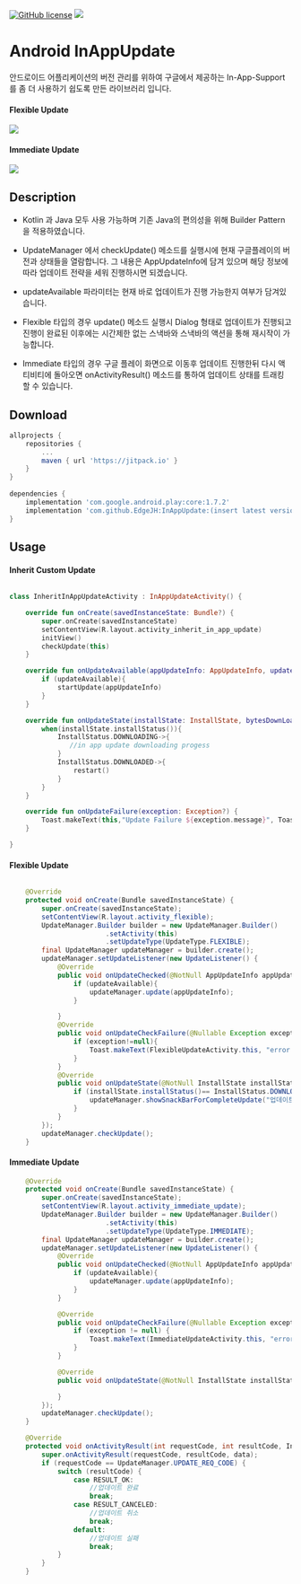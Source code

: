 
[![GitHub license](https://img.shields.io/github/license/dcendents/android-maven-gradle-plugin.svg)](http://www.apache.org/licenses/LICENSE-2.0.html)
[![](https://jitpack.io/v/EdgeJH/InAppUpdate.svg)](https://jitpack.io/#EdgeJH/InAppUpdate)

# Android InAppUpdate

안드로이드 어플리케이션의 버전 관리를 위하여 구글에서 제공하는 In-App-Support를 좀 더 사용하기 쉽도록 만든 라이브러리 입니다.

#### Flexible Update
![](flexible_flow.png)

#### Immediate Update
![](immediate_flow.png)

## Description

- Kotlin 과 Java 모두 사용 가능하며 기존 Java의 편의성을 위해 Builder Pattern 을 적용하였습니다. 

- UpdateManager 에서 checkUpdate() 메소드를 실행시에 현재 구글플레이의 버전과 상태들을 열람합니다. 그 내용은 AppUpdateInfo에 담겨 있으며 해당 정보에 따라 업데이트 전략을 세워 진행하시면 되겠습니다.

- updateAvailable 파라미터는 현재 바로 업데이트가 진행 가능한지 여부가 담겨있습니다.

- Flexible 타입의 경우 update() 메소드 실행시 Dialog 형태로 업데이트가 진행되고 진행이 완료된 이후에는 시간제한 없는 스낵바와 스낵바의 액션을 통해 재시작이 가능합니다.

- Immediate 타입의 경우 구글 플레이 화면으로 이동후 업데이트 진행한뒤 다시 액티비티에 돌아오면 onActivityResult() 메소드를 통하여 업데이트 상태를 트래킹 할 수 있습니다.


## Download

``` gradle
allprojects {
	repositories {
		...
		maven { url 'https://jitpack.io' }
	}
}
  
dependencies {
	implementation 'com.google.android.play:core:1.7.2'
	implementation 'com.github.EdgeJH:InAppUpdate:(insert latest version)'
}

```



## Usage

#### Inherit Custom Update

``` kotlin

class InheritInAppUpdateActivity : InAppUpdateActivity() {

    override fun onCreate(savedInstanceState: Bundle?) {
        super.onCreate(savedInstanceState)
        setContentView(R.layout.activity_inherit_in_app_update)
        initView()
        checkUpdate(this)
    }

    override fun onUpdateAvailable(appUpdateInfo: AppUpdateInfo, updateAvailable: Boolean) {
        if (updateAvailable){
            startUpdate(appUpdateInfo)
        }
    }

    override fun onUpdateState(installState: InstallState, bytesDownLoaded: Long, totalBytesToDownLoaded: Long) {
        when(installState.installStatus()){
            InstallStatus.DOWNLOADING->{
               //in app update downloading progess
            }
            InstallStatus.DOWNLOADED->{
                restart()
            }
        }
    }

    override fun onUpdateFailure(exception: Exception?) {
        Toast.makeText(this,"Update Failure ${exception.message}", Toast.LENGTH_SHORT).show()
    }

}
```



#### Flexible Update

``` java

    @Override
    protected void onCreate(Bundle savedInstanceState) {
        super.onCreate(savedInstanceState);
        setContentView(R.layout.activity_flexible);
        UpdateManager.Builder builder = new UpdateManager.Builder()
                        .setActivity(this)
                        .setUpdateType(UpdateType.FLEXIBLE);
        final UpdateManager updateManager = builder.create();
        updateManager.setUpdateListener(new UpdateListener() {
            @Override
            public void onUpdateChecked(@NotNull AppUpdateInfo appUpdateInfo, boolean updateAvailable) {
                if (updateAvailable){
                    updateManager.update(appUpdateInfo);
                }

            }
            @Override
            public void onUpdateCheckFailure(@Nullable Exception exception) {
                if (exception!=null){
                    Toast.makeText(FlexibleUpdateActivity.this, "error : " +  exception.getMessage(), Toast.LENGTH_SHORT).show();
                }
            }
            @Override
            public void onUpdateState(@NotNull InstallState installState, long bytesDownLoaded, long totalBytesToDownLoaded) {
                if (installState.installStatus()== InstallStatus.DOWNLOADED){
                    updateManager.showSnackBarForCompleteUpdate("업데이트가 완료 되었습니다",ContextCompat.getColor(FlexibleUpdateActivity.this,R.color.colorAccent));
                }
            }
        });
        updateManager.checkUpdate();
    }

```


#### Immediate Update


``` java
    @Override
    protected void onCreate(Bundle savedInstanceState) {
        super.onCreate(savedInstanceState);
        setContentView(R.layout.activity_immediate_update);
        UpdateManager.Builder builder = new UpdateManager.Builder()
                        .setActivity(this)
                        .setUpdateType(UpdateType.IMMEDIATE);
        final UpdateManager updateManager = builder.create();
        updateManager.setUpdateListener(new UpdateListener() {
            @Override
            public void onUpdateChecked(@NotNull AppUpdateInfo appUpdateInfo, boolean updateAvailable) {
                if (updateAvailable){
                    updateManager.update(appUpdateInfo);
                }
            }

            @Override
            public void onUpdateCheckFailure(@Nullable Exception exception) {
                if (exception != null) {
                    Toast.makeText(ImmediateUpdateActivity.this, "error : " + exception.getMessage(), Toast.LENGTH_SHORT).show();
                }
            }

            @Override
            public void onUpdateState(@NotNull InstallState installState, long bytesDownLoaded, long totalBytesToDownLoaded) {

            }
        });
        updateManager.checkUpdate();
    }

    @Override
    protected void onActivityResult(int requestCode, int resultCode, Intent data) {
        super.onActivityResult(requestCode, resultCode, data);
        if (requestCode == UpdateManager.UPDATE_REQ_CODE) {
            switch (resultCode) {
                case RESULT_OK:
                    //업데이트 완료
                    break;
                case RESULT_CANCELED:
                    //업데이트 취소
                    break;
                default:
                    //업데이트 실패
                    break;
            }
        }
    }

```


